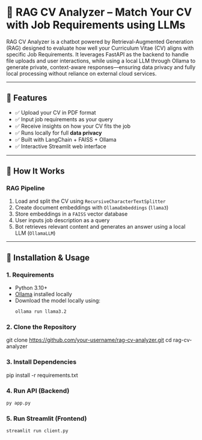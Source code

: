 # 🤖 RAG CV Analyzer – Match Your CV with Job Requirements using LLMs

RAG CV Analyzer is a chatbot powered by Retrieval-Augmented Generation (RAG) designed to evaluate how well your Curriculum Vitae (CV) aligns with specific Job Requirements. It leverages FastAPI as the backend to handle file uploads and user interactions, while using a local LLM through Ollama to generate private, context-aware responses—ensuring data privacy and fully local processing without reliance on external cloud services.

---

## 🚀 Features

- ✅ Upload your CV in PDF format
- ✅ Input job requirements as your query
- ✅ Receive insights on how your CV fits the job
- ✅ Runs locally for full **data privacy**
- ✅ Built with LangChain + FAISS + Ollama
- ✅ Interactive Streamlit web interface

---

## 🧠 How It Works

### RAG Pipeline

1. Load and split the CV using `RecursiveCharacterTextSplitter`
2. Create document embeddings with `OllamaEmbeddings` (`llama3`)
3. Store embeddings in a `FAISS` vector database
4. User inputs job description as a query
5. Bot retrieves relevant content and generates an answer using a local LLM (`OllamaLLM`)

---

## 🧰 Installation & Usage

### 1. Requirements

- Python 3.10+
- [Ollama](https://ollama.com/) installed locally
- Download the model locally using:
  ```bash
  ollama run llama3.2
  ```
### 2. Clone the Repository

git clone https://github.com/your-username/rag-cv-analyzer.git
cd rag-cv-analyzer

### 3. Install Dependencies

pip install -r requirements.txt

### 4. Run API (Backend)
```bash
py app.py
```

### 5. Run Streamlit (Frontend)
```bash
streamlit run client.py
```